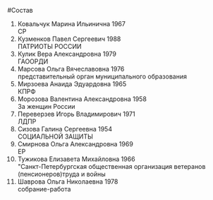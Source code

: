 #Состав
1. Ковальчук Марина Ильинична 1967   
    СР
2. Кузменков Павел Сергеевич 1988   
    ПАТРИОТЫ РОССИИ
3. Кулик Вера Александровна 1979   
    ГАООРДИ
4. Марсова Ольга Вячеславовна 1976   
    представительный орган муниципального образования
5. Мирзоева Анаида Эдуардовна 1965   
    КПРФ
6. Морозова Валентина Александровна 1958   
    За женщин России
7. Переверзев Игорь Владимирович 1971   
    ЛДПР
8. Сизова Галина Сергеевна 1954   
    СОЦИАЛЬНОЙ ЗАЩИТЫ
9. Смирнова Ольга Александровна 1969   
    ЕР
10. Тужикова Елизавета Михайловна 1966   
    "Санкт-Петербургская общественная организация ветеранов (пенсионеров)труда и войны
11. Шаврова Ольга Николаевна 1978   
    собрание-работа
